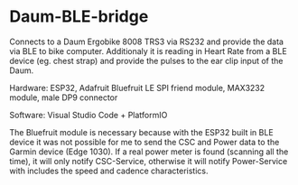 # Daum-BLE-bridge
Connects to a Daum Ergobike 8008 TRS3 via RS232 and provide the data via BLE to bike computer.
Additionaly it is reading in Heart Rate from a BLE device (eg. chest strap) and provide the pulses to the ear clip input of the Daum.


Hardware: ESP32, Adafruit Bluefruit LE SPI friend module, MAX3232 module, male DP9 connector

Software: Visual Studio Code + PlatformIO

The Bluefruit module is necessary because with the ESP32 built in BLE device it was not possible for me to send the CSC and Power data to the Garmin device (Edge 1030). 
If a real power meter is found (scanning all the time), it will only notify CSC-Service, otherwise it will notify Power-Service with includes the speed and cadence characteristics. 


